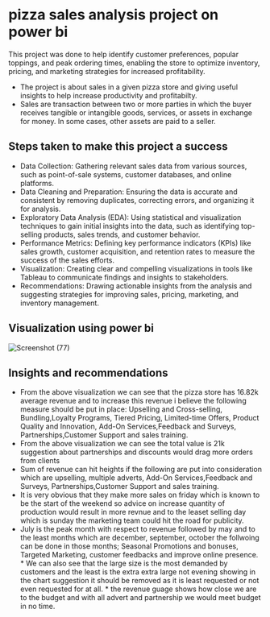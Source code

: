 # pizza sales analysis project on power bi 

This project was done to help identify customer preferences, popular toppings, and peak ordering times, enabling the store to optimize inventory, pricing, and marketing strategies for increased profitability.

* The project is about sales in a given pizza store and giving useful insights to help increase productivity and profitabilty.
* Sales are transaction between two or more parties in which the buyer receives tangible or intangible goods, services, or assets in exchange for money. In some cases, other assets are paid to a seller.

## Steps taken to make this project a success 
* Data Collection: Gathering relevant sales data from various sources, such as point-of-sale systems, customer databases, and online platforms.
* Data Cleaning and Preparation: Ensuring the data is accurate and consistent by removing duplicates, correcting errors, and organizing it for analysis.
* Exploratory Data Analysis (EDA): Using statistical and visualization techniques to gain initial insights into the data, such as identifying top-selling products, sales trends, and customer behavior.
* Performance Metrics: Defining key performance indicators (KPIs) like sales growth, customer acquisition, and retention rates to measure the success of the sales efforts.
* Visualization: Creating clear and compelling visualizations in tools like Tableau to communicate findings and insights to stakeholders.
* Recommendations: Drawing actionable insights from the analysis and suggesting strategies for improving sales, pricing, marketing, and inventory management.


## Visualization using power bi
![Screenshot (77)](https://github.com/Popson2023/My-project-/assets/141573774/665a319a-7ad8-481c-87de-176d67d114dc)



 

## Insights and recommendations 

* From the above visualization we can see that the pizza store has 16.82k average revenue and to increase this revenue i believe the following measure should be put in place: Upselling and Cross-selling, Bundling,Loyalty Programs, Tiered Pricing, Limited-time Offers, Product Quality and Innovation, Add-On Services,Feedback and Surveys, Partnerships,Customer Support and sales training.
* From the above visualization we can see the total value is 21k suggestion about partnerships and discounts would drag more orders from clients
* Sum of revenue can hit heights if the following are put into consideration which are upselling, multiple adverts, Add-On Services,Feedback and Surveys, Partnerships,Customer Support and sales training.
* It is very obvious that they make more sales on friday which is known to be the start of the weekend so advice on increase quantity of production would result in more revnue and to the leaset selling day which is sunday the marketing team could hit the road for publicity.
* July is the peak month with respect to revenue followed by may and to the least months which are december, september, october the follwoing can be done in those months; Seasonal Promotions and bonuses, Targeted Marketing, customer feedbacks and improve online presence. * We can also see that the large size is the most demanded by customers and the least is the extra extra large not evening showing in the chart suggestion it should be removed as it is least requested or not even requested for at all. * the revenue guage shows how close we are to the budget and with all advert and partnership we would meet budget in no time.
